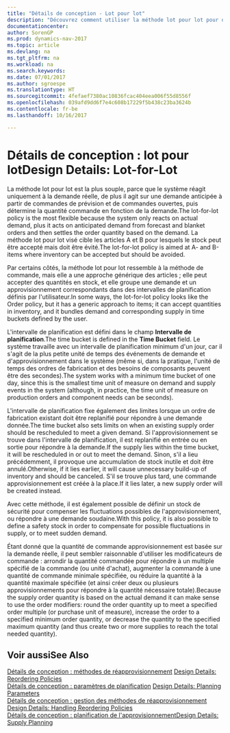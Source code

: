 ```yaml
---
title: "Détails de conception - Lot pour lot"
description: "Découvrez comment utiliser la méthode lot pour lot pour déterminer la quantité de commande en fonction de la demande."
documentationcenter: 
author: SorenGP
ms.prod: dynamics-nav-2017
ms.topic: article
ms.devlang: na
ms.tgt_pltfrm: na
ms.workload: na
ms.search.keywords: 
ms.date: 07/01/2017
ms.author: sgroespe
ms.translationtype: HT
ms.sourcegitcommit: 4fefaef7380ac10836fcac404eea006f55d8556f
ms.openlocfilehash: 039afd9dd6f7e4c608b17229f5b438c23ba3624b
ms.contentlocale: fr-be
ms.lasthandoff: 10/16/2017

---
```

# <a name="design-details-lot-for-lot"></a><span data-ttu-id="aa7ae-103">Détails de conception : lot pour lot</span><span class="sxs-lookup"><span data-stu-id="aa7ae-103">Design Details: Lot-for-Lot</span></span>
<span data-ttu-id="aa7ae-104">La méthode lot pour lot est la plus souple, parce que le système réagit uniquement à la demande réelle, de plus il agit sur une demande anticipée à partir de commandes de prévision et de commandes ouvertes, puis détermine la quantité commande en fonction de la demande.</span><span class="sxs-lookup"><span data-stu-id="aa7ae-104">The lot-for-lot policy is the most flexible because the system only reacts on actual demand, plus it acts on anticipated demand from forecast and blanket orders and then settles the order quantity based on the demand.</span></span> <span data-ttu-id="aa7ae-105">La méthode lot pour lot visé cible les articles A et B pour lesquels le stock peut être accepté mais doit être évité.</span><span class="sxs-lookup"><span data-stu-id="aa7ae-105">The lot-for-lot policy is aimed at A- and B-items where inventory can be accepted but should be avoided.</span></span>  
  
<span data-ttu-id="aa7ae-106">Par certains côtés, la méthode lot pour lot ressemble à la méthode de commande, mais elle a une approche générique des articles ; elle peut accepter des quantités en stock, et elle groupe une demande et un approvisionnement correspondants dans des intervalles de planification définis par l'utilisateur.</span><span class="sxs-lookup"><span data-stu-id="aa7ae-106">In some ways, the lot-for-lot policy looks like the Order policy, but it has a generic approach to items; it can accept quantities in inventory, and it bundles demand and corresponding supply in time buckets defined by the user.</span></span>  
  
<span data-ttu-id="aa7ae-107">L'intervalle de planification est défini dans le champ **Intervalle de planification**.</span><span class="sxs-lookup"><span data-stu-id="aa7ae-107">The time bucket is defined in the **Time Bucket** field.</span></span> <span data-ttu-id="aa7ae-108">Le système travaille avec un intervalle de planification minimum d'un jour, car il s'agit de la plus petite unité de temps des événements de demande et d'approvisionnement dans le système (même si, dans la pratique, l'unité de temps des ordres de fabrication et des besoins de composants peuvent être des secondes).</span><span class="sxs-lookup"><span data-stu-id="aa7ae-108">The system works with a minimum time bucket of one day, since this is the smallest time unit of measure on demand and supply events in the system (although, in practice, the time unit of measure on production orders and component needs can be seconds).</span></span>  
  
<span data-ttu-id="aa7ae-109">L'intervalle de planification fixe également des limites lorsque un ordre de fabrication existant doit être replanifié pour répondre à une demande donnée.</span><span class="sxs-lookup"><span data-stu-id="aa7ae-109">The time bucket also sets limits on when an existing supply order should be rescheduled to meet a given demand.</span></span> <span data-ttu-id="aa7ae-110">Si l'approvisionnement se trouve dans l'intervalle de planification, il est replanifié en entrée ou en sortie pour répondre à la demande.</span><span class="sxs-lookup"><span data-stu-id="aa7ae-110">If the supply lies within the time bucket, it will be rescheduled in or out to meet the demand.</span></span> <span data-ttu-id="aa7ae-111">Sinon, s'il a lieu précédemment, il provoque une accumulation de stock inutile et doit être annulé.</span><span class="sxs-lookup"><span data-stu-id="aa7ae-111">Otherwise, if it lies earlier, it will cause unnecessary build-up of inventory and should be canceled.</span></span> <span data-ttu-id="aa7ae-112">S'il se trouve plus tard, une commande approvisionnement est créée à la place.</span><span class="sxs-lookup"><span data-stu-id="aa7ae-112">If it lies later, a new supply order will be created instead.</span></span>  
  
<span data-ttu-id="aa7ae-113">Avec cette méthode, il est également possible de définir un stock de sécurité pour compenser les fluctuations possibles de l'approvisionnement, ou répondre à une demande soudaine.</span><span class="sxs-lookup"><span data-stu-id="aa7ae-113">With this policy, it is also possible to define a safety stock in order to compensate for possible fluctuations in supply, or to meet sudden demand.</span></span>  
  
<span data-ttu-id="aa7ae-114">Étant donné que la quantité de commande approvisionnement est basée sur la demande réelle, il peut sembler raisonnable d'utiliser les modificateurs de commande : arrondir la quantité commandée pour répondre à un multiple spécifié de la commande (ou unité d'achat), augmenter la commande à une quantité de commande minimale spécifiée, ou réduire la quantité à la quantité maximale spécifiée (et ainsi créer deux ou plusieurs approvisionnements pour répondre à la quantité nécessaire totale).</span><span class="sxs-lookup"><span data-stu-id="aa7ae-114">Because the supply order quantity is based on the actual demand it can make sense to use the order modifiers: round the order quantity up to meet a specified order multiple (or purchase unit of measure), increase the order to a specified minimum order quantity, or decrease the quantity to the specified maximum quantity (and thus create two or more supplies to reach the total needed quantity).</span></span>  
  
## <a name="see-also"></a><span data-ttu-id="aa7ae-115">Voir aussi</span><span class="sxs-lookup"><span data-stu-id="aa7ae-115">See Also</span></span>  
<span data-ttu-id="aa7ae-116">[Détails de conception : méthodes de réapprovisionnement](design-details-reordering-policies.md) </span><span class="sxs-lookup"><span data-stu-id="aa7ae-116">[Design Details: Reordering Policies](design-details-reordering-policies.md) </span></span>  
<span data-ttu-id="aa7ae-117">[Détails de conception : paramètres de planification](design-details-planning-parameters.md) </span><span class="sxs-lookup"><span data-stu-id="aa7ae-117">[Design Details: Planning Parameters](design-details-planning-parameters.md) </span></span>  
<span data-ttu-id="aa7ae-118">[Détails de conception : gestion des méthodes de réapprovisionnement](design-details-handling-reordering-policies.md) </span><span class="sxs-lookup"><span data-stu-id="aa7ae-118">[Design Details: Handling Reordering Policies](design-details-handling-reordering-policies.md) </span></span>  
[<span data-ttu-id="aa7ae-119">Détails de conception : planification de l'approvisionnement</span><span class="sxs-lookup"><span data-stu-id="aa7ae-119">Design Details: Supply Planning</span></span>](design-details-supply-planning.md)
